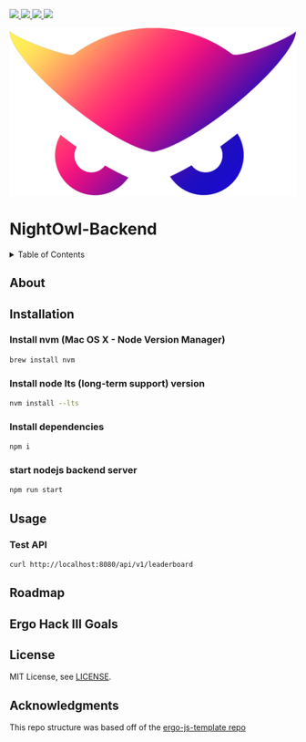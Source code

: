 <div id="top"></div>

<!-- project shields -->
<p align="left">
  <!-- discord -->
  <a href="http://discord.gg/W69GTHe3pJ">
    <img src="https://img.shields.io/static/v1?label=Discord&message=chat&color=5865F2&style=flat&logo=discord"/>
  </a>
  <!-- telegram -->
  <a href="https://t.me/nightowlcommunity">
    <img src="https://img.shields.io/static/v1?label=Telegram&message=chat&color=26A5E4&style=flat&logo=telegram"/>
  </a>
  <!-- reddit -->
  <a href="https://www.reddit.com/r/NightOwlCasino">
    <img src="https://img.shields.io/static/v1?label=Reddit&message=forum&color=FF4500&style=flat&logo=reddit"/>
  </a>
  <!-- mit license -->
  <a href="https://github.com/nightowlcasino/NightOwl-Backend/blob/main/LICENSE">
    <img src="https://img.shields.io/static/v1?label=License&message=MIT&color=A31F34&style=flat"/>
  </a>
</p>

<!-- logo -->
<p align="center">
  <img src="public/logo.png" alt="Logo"/>
</p>

# NightOwl-Backend

<!-- TABLE OF CONTENTS -->
<details>
  <summary>Table of Contents</summary>
  <ol>
    <li>
      <a href="#about">About</a>
      <ul>
        <li><a href="#built-with">Built With</a></li>
      </ul>
    </li>
    <li><a href="#installation">Installation</a></li>
    <li><a href="#usage">Usage</a></li>
    <li><a href="#roadmap">Roadmap</a></li>
    <li><a href="#ergo-hack-iii-goals">Ergo Hack III Goals</a></li>
    <li><a href="#license">License</a></li>
    <li><a href="#acknowledgments">Acknowledgments</a></li>
  </ol>
</details>
  
<!-- ABOUT -->
## About

<!-- INSTALLATION -->
## Installation

### Install nvm (Mac OS X - Node Version Manager)

```bash
brew install nvm
```

### Install node lts (long-term support) version
```bash
nvm install --lts
```

### Install dependencies
```bash
npm i
```

### start nodejs backend server
```bash
npm run start
```

<!-- USAGE -->
## Usage

### Test API
```bash
curl http://localhost:8080/api/v1/leaderboard
```

<!-- ROADMAP -->
## Roadmap

<!-- ERGOHACK3 -->
## Ergo Hack III Goals

<!-- LICENSE -->
## License

MIT License, see [LICENSE](https://github.com/nightowlcasino/NightOwl-Backend/blob/main/LICENSE).

<!-- ACKNOWLEDGEMENTS -->
## Acknowledgments

This repo structure was based off of the [ergo-js-template repo](https://github.com/anon-real/ergo-js-template)